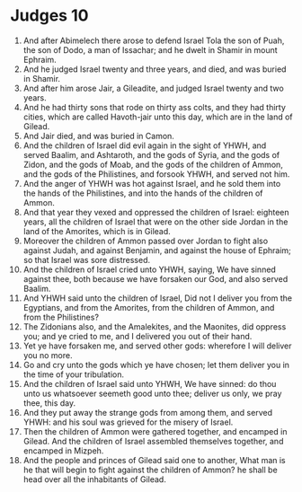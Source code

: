 ﻿# Judges 10
1. And after Abimelech there arose to defend Israel Tola the son of Puah, the son of Dodo, a man of Issachar; and he dwelt in Shamir in mount Ephraim. 
2. And he judged Israel twenty and three years, and died, and was buried in Shamir. 
3.  And after him arose Jair, a Gileadite, and judged Israel twenty and two years. 
4. And he had thirty sons that rode on thirty ass colts, and they had thirty cities, which are called Havoth-jair unto this day, which are in the land of Gilead. 
5. And Jair died, and was buried in Camon. 
6.  And the children of Israel did evil again in the sight of YHWH, and served Baalim, and Ashtaroth, and the gods of Syria, and the gods of Zidon, and the gods of Moab, and the gods of the children of Ammon, and the gods of the Philistines, and forsook YHWH, and served not him. 
7. And the anger of YHWH was hot against Israel, and he sold them into the hands of the Philistines, and into the hands of the children of Ammon. 
8. And that year they vexed and oppressed the children of Israel: eighteen years, all the children of Israel that were on the other side Jordan in the land of the Amorites, which is in Gilead. 
9. Moreover the children of Ammon passed over Jordan to fight also against Judah, and against Benjamin, and against the house of Ephraim; so that Israel was sore distressed. 
10.  And the children of Israel cried unto YHWH, saying, We have sinned against thee, both because we have forsaken our God, and also served Baalim. 
11. And YHWH said unto the children of Israel, Did not I deliver you from the Egyptians, and from the Amorites, from the children of Ammon, and from the Philistines? 
12. The Zidonians also, and the Amalekites, and the Maonites, did oppress you; and ye cried to me, and I delivered you out of their hand. 
13. Yet ye have forsaken me, and served other gods: wherefore I will deliver you no more. 
14. Go and cry unto the gods which ye have chosen; let them deliver you in the time of your tribulation. 
15.  And the children of Israel said unto YHWH, We have sinned: do thou unto us whatsoever seemeth good unto thee; deliver us only, we pray thee, this day. 
16. And they put away the strange gods from among them, and served YHWH: and his soul was grieved for the misery of Israel. 
17. Then the children of Ammon were gathered together, and encamped in Gilead. And the children of Israel assembled themselves together, and encamped in Mizpeh. 
18. And the people and princes of Gilead said one to another, What man is he that will begin to fight against the children of Ammon? he shall be head over all the inhabitants of Gilead. 
